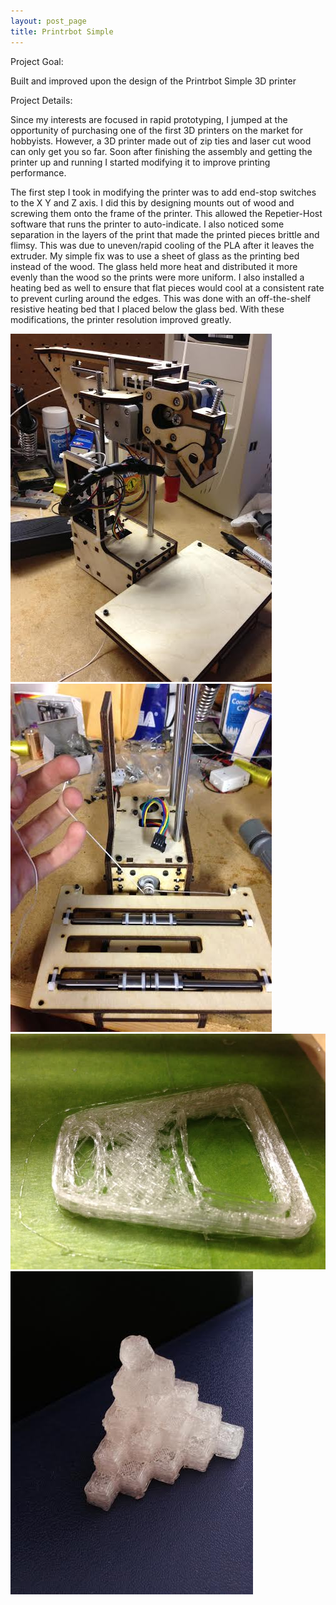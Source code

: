 ```yaml
---
layout: post_page
title: Printrbot Simple
---
```


Project Goal:

Built and improved upon the design of the Printrbot Simple 3D printer 

Project Details:

Since my interests are focused in rapid prototyping, I jumped at the opportunity of purchasing one of the first 3D printers on the market for hobbyists. However, a 3D printer made out of zip ties and laser cut wood can only get you so far. Soon after finishing the assembly and getting the printer up and running I started modifying it to improve printing performance. 

The first step I took in modifying the printer was to add end-stop switches to the X Y and Z axis. I did this by designing mounts out of wood and screwing them onto the frame of the printer. This allowed the Repetier-Host software that runs the printer to auto-indicate. I also noticed some separation in the layers of the print that made the printed pieces brittle and flimsy. This was due to uneven/rapid cooling of the PLA after it leaves the extruder. My simple fix was to use a sheet of glass as the printing bed instead of the wood. The glass held more heat and distributed it more evenly than the wood so the prints were more uniform. I also installed a heating bed as well to ensure that flat pieces would cool at a consistent rate to prevent curling around the edges. This was done with an off-the-shelf resistive heating bed that I placed below the glass bed. With these modifications, the printer resolution improved greatly. 

![alt text](/img/printer.jpg "Fully assembled printer before glass bed modification")
<br />
![alt text](/img/printerbottom.jpg "printing bed assembly")
<br />
![alt text](/img/print.jpg "first print")
<br />
![alt text](/img/printtest.jpg "first successful print")
